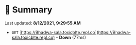 # 📖 Summary
Last updated: **8/12/2021, 9:29:55 AM**

- `GET` [https://Bhadwa-sala.toxicblte.repl.co](https://Bhadwa-sala.toxicblte.repl.co) - **Down** (77ms)
